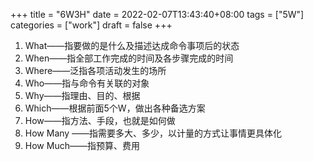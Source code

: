 +++
title = "6W3H"
date = 2022-02-07T13:43:40+08:00
tags = ["5W"]
categories = ["work"]
draft = false
+++

1. What——指要做的是什么及描述达成命令事项后的状态
1. When——指全部工作完成的时间及各步骤完成的时间
1. Where——泛指各项活动发生的场所
1. Who——指与命令有关联的对象
1. Why——指理由、目的、根据
1. Which——根据前面5个W，做出各种备选方案
1. How——指方法、手段，也就是如何做
1. How Many ——指需要多大、多少，以计量的方式让事情更具体化
1. How Much——指预算、费用

